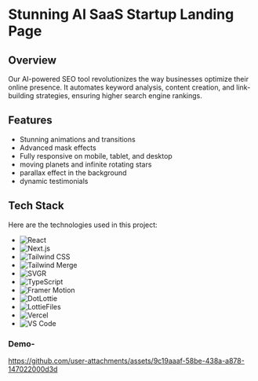 # Stunning AI SaaS Startup Landing Page

## Overview
Our AI-powered SEO tool revolutionizes the way businesses optimize their online presence. It automates keyword analysis, content creation, and link-building strategies, ensuring higher search engine rankings.

## Features
- Stunning animations and transitions
- Advanced mask effects
- Fully responsive on mobile, tablet, and desktop
- moving planets and infinite rotating stars
- parallax effect in the background
- dynamic testimonials

## Tech Stack

Here are the technologies used in this project:

- ![React](https://img.shields.io/badge/React-61DAFB?style=flat&logo=react&logoColor=white)
- ![Next.js](https://img.shields.io/badge/Next.js-000000?style=flat&logo=next.js&logoColor=white)
- ![Tailwind CSS](https://img.shields.io/badge/Tailwind%20CSS-06B6D4?style=flat&logo=tailwindcss&logoColor=white)
- ![Tailwind Merge](https://img.shields.io/badge/tailwind--merge-4B5563?style=flat&logoColor=white)
- ![SVGR](https://img.shields.io/badge/SVGR-1E293B?style=flat&logo=svg&logoColor=white)
- ![TypeScript](https://img.shields.io/badge/TypeScript-007ACC?style=flat&logo=typescript&logoColor=white)
- ![Framer Motion](https://img.shields.io/badge/Framer%20Motion-0082FC?style=flat&logo=framer&logoColor=white)
- ![DotLottie](https://img.shields.io/badge/DotLottie-000000?style=flat&logo=lottie&logoColor=white)
- ![LottieFiles](https://img.shields.io/badge/LottieFiles-00A8E1?style=flat&logo=lottiefiles&logoColor=white)
- ![Vercel](https://img.shields.io/badge/Vercel-000000?style=flat&logo=vercel&logoColor=white)
- ![VS Code](https://img.shields.io/badge/VS%20Code-007ACC?style=flat&logo=visualstudiocode&logoColor=white)

### Demo-

https://github.com/user-attachments/assets/9c19aaaf-58be-438a-a878-147022000d3d


